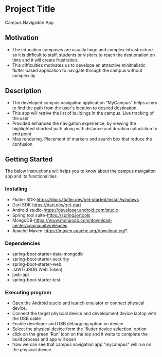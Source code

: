 
# Project Title

Campus Navigaiton App 

## Motivation
* The education campuses are usually huge and complex infrastructure so it is difficult to staff, students or visitors to reach the destionation on time and it will create frustration.
* This difficulties motivates us to develope an attractive minimalistic flutter based application to navigate through the campus without complexitiy
  
## Description

* The developed campus navigaiton application "MyCampus" helps users to find the path from the user's location to desired destination.
* This app will retrive the list of buildings in the campus. Live tracking of the user
* Provided enhanced the navigaiton experience, by viewing the highlighted shortest path along with distance and duration caluclation to end point
* Map rendering, Placement of markers and search box that reduce the confusion.


## Getting Started
The below instructions will helps you to know about the campus navigaiton app and its functionalities.

### Installing

* Flutter SDK-https://docs.flutter.dev/get-started/install/windows
* Dart SDK-https://dart.dev/get-dart
* Android studio-https://developer.android.com/studio
* Spring tool suite-https://spring.io/tools
* MongoDB-https://www.mongodb.com/download-center/community/releases
* Apache Maven-https://maven.apache.org/download.cgi?.


### Dependencies
* spring-boot-starter-data-mongodb
* spring-boot-starter-security
* spring-boot-starter-web
* JJWT(JSON Web Token)
* jaxb-api
* spring-boot-starter-test
  

### Executing program

* Open the Android studio and launch emulator or connect physical device.
* Connect the target physcial device and development device laptop with the USB cable
* Enable developer  and USB debugging option on device
* Select the physical device form the 'flutter device selection' option
* click on the green 'Run' icon on the top and it waits to complete the build process and app will open
* Now we can see that campus navigation app "mycampus" will run on the physical device.
